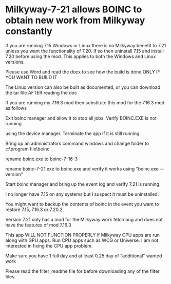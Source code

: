 # Milkyway-7-21 allows BOINC to obtain new work from Milkyway constantly

If you are running 7.15 Windows or Linux there is no Milkyway benefit to 7.21 unless you want the functionality of 7.20.  If so then uninstall 7.15 and install 7.20 before using the mod.  This applies to both the Windows and Linux versions.

Please use Word and read the docx to see how the build is done ONLY IF YOU WANT TO BUILD IT

The Linux version can also be built as documented, or you can download the tar file AFTER reading the doc

If you are running my 7.16.3 mod then substitute this mod for the 7.16.3 mod as follows

Exit boinc manager and allow it to stop all jobs.  Verify BOINC.EXE is not running

using the device manager.  Terminate the app if it is still running.

Bring up an administrators command windows and change folder to c:\program file\boinc

rename boinc.exe to boinc-7-16-3

rename boinc-7-21.exe to boinc.exe and verify it works using "boinc.exe --version"

Start boinc manager and bring up the event log and verify 7.21 is running.

I no longer have 7.15 on any systems but I suspect it must be uninstalled.

You might want to backup the contents of boinc in the event you want to restore 7.15, 7.16.3 or 7.20.2

Version 7.21 only has a mod for the Milkyway work fetch bug and does not have the features of mod 7.16.3

This app WILL NOT FUNCTION PROPERLY if Milkyway CPU apps are run along with GPU apps.
Run CPU apps such as WCG or Universe.  I am not interested in fixing the CPU app problem.

Make sure you have 1 full day and at least 0.25 day of "additional" wanted work

Please read the filter_readme file for before downloading any of the filter files.
